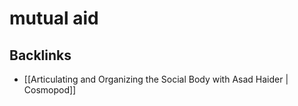 # mutual aid



## Backlinks

-   [[Articulating and Organizing the Social Body with Asad Haider | Cosmopod]]
